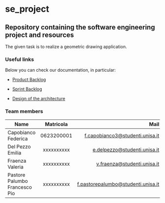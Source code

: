 # se_project
## Repository containing the software engineering project and resources

The given task is to realize a geometric drawing application.

### Useful links


Below you can check our documentation, in particular:

* [Product Backlog](https://unisalerno-my.sharepoint.com/:w:/g/personal/f_pastorepalumbo_studenti_unisa_it/EcexAt0tuNtEjbHmki_r2l8BUHJ_TArmj0AiTJ1QnrkuPQ)

* [Sprint Backlog](https://unisalerno-my.sharepoint.com/:w:/g/personal/f_pastorepalumbo_studenti_unisa_it/ETqywdWM0UhLnDI4wFNUU8YB-QTReDuRnPmQxDgl3vwogg?e=9yY8GC)

* [Design of the architecture](https://unisalerno-my.sharepoint.com/:w:/g/personal/f_pastorepalumbo_studenti_unisa_it/EWAyS3HCib5Kvemxl1PEV9wBoJxS9kPa1sQcf4BrEly2lg?e=P9uQTf)

### Team members

| Name       | Matricola       | Mail  |
| ------------- |:-------------:| -----:|
| Capobianco Federica   | 0623200001 | f.capobianco3@studenti.unisa.it |
| Del Pezzo Emilia     | xxxxxxxxxx     |  e.delpezzo@studenti.unisa.it |
| Fraenza Valeria |   xxxxxxxxxx   |    v.fraenza@studenti.unisa.it |
| Pastore Palumbo Francesco Pio | xxxxxxxxxx      |    f.pastorepalumbo@studenti.unisa.it |